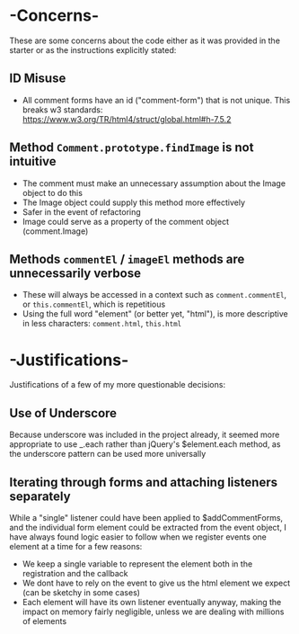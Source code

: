 # -Concerns-
These are some concerns about the code either as it was provided in the starter or as the instructions explicitly stated:

## ID Misuse

+ All comment forms have an id ("comment-form") that is not unique. This breaks w3 standards: https://www.w3.org/TR/html4/struct/global.html#h-7.5.2

## Method `Comment.prototype.findImage` is not intuitive

+ The comment must make an unnecessary assumption about the Image object to do this
+ The Image object could supply this method more effectively
+ Safer in the event of refactoring 
+ Image could serve as a property of the comment object (comment.Image)

## Methods `commentEl` / `imageEl` methods are unnecessarily verbose

+ These will always be accessed in a context such as `comment.commentEl`, or `this.commentEl`, which is repetitious
+ Using the full word "element" (or better yet, "html"), is more descriptive in less characters: `comment.html`, `this.html`

# -Justifications-
Justifications of a few of my more questionable decisions:

## Use of Underscore
Because underscore was included in the project already, it seemed more appropriate to use _.each rather than jQuery's $element.each method, as the underscore pattern can be used more universally

## Iterating through forms and attaching listeners separately
While a "single" listener could have been applied to $addCommentForms, and the individual form element could be extracted from the event object, I have always found logic easier to follow when we register events one element at a time for a few reasons:
+ We keep a single variable to represent the element both in the registration and the callback
+ We dont have to rely on the event to give us the html element we expect (can be sketchy in some cases)
+ Each element will have its own listener eventually anyway, making the impact on memory fairly negligible, unless we are dealing with millions of elements